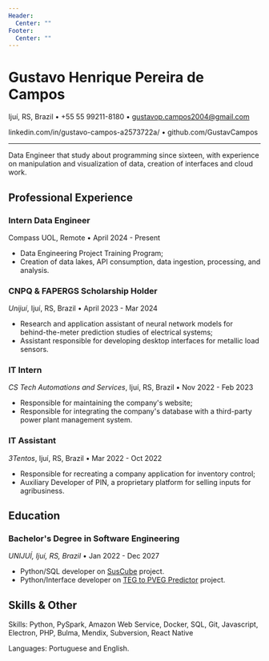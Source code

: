 ```yaml
---
Header:
  Center: ""
Footer:
  Center: ""
---
```


# Gustavo Henrique Pereira de Campos
 
Ijuí, RS, Brazil
$\bullet$ 
+55 55 99211-8180
$\bullet$
gustavop.campos2004@gmail.com

linkedin.com/in/gustavo-campos-a2573722a/
$\bullet$
github.com/GustavCampos

---

Data Engineer that study about programming since sixteen, with experience on manipulation and visualization of data, creation of interfaces and cloud work.

## Professional Experience

### Intern Data Engineer
Compass UOL, Remote
$\bullet$
April 2024 - Present
- Data Engineering Project Training Program;
- Creation of data lakes, API consumption, data ingestion, processing, and analysis.

### CNPQ & FAPERGS Scholarship Holder

*Unijuí*, Ijuí, RS, Brazil
$\bullet$
April 2023 - Mar 2024
- Research and application assistant of neural network models for behind-the-meter prediction studies of electrical systems;
- Assistant responsible for developing desktop interfaces for metallic load sensors.

### IT Intern 
*CS Tech Automations and Services*, Ijuí, RS, Brazil
$\bullet$
Nov 2022 - Feb 2023
- Responsible for maintaining the company's website;
- Responsible for integrating the company's database with a third-party power plant management system.

### IT Assistant
*3Tentos*, Ijuí, RS, Brazil
$\bullet$
Mar 2022 - Oct 2022

- Responsible for recreating a company application for inventory control;
- Auxiliary Developer of PIN, a proprietary platform for selling inputs for agribusiness.

## Education

### **Bachelor's Degree in Software Engineering**
*UNIJUÍ, Ijuí, RS, Brazil*
$\bullet$
Jan 2022 - Dec 2027
- Python/SQL developer on [SusCube](https://github.com/JuanFricke/SusCube) project.
- Python/Interface developer on [TEG to PVEG Predictor](https://teg-to-pveg-prediction.onrender.com/) project.

## Skills & Other
Skills: Python, PySpark, Amazon Web Service, Docker, SQL, Git, Javascript, Electron, PHP, Bulma, Mendix, Subversion, React Native

Languages: Portuguese and English.
